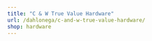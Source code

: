 ```yaml
---
title: "C & W True Value Hardware"
url: /dahlonega/c-and-w-true-value-hardware/
shop: hardware
---
```

